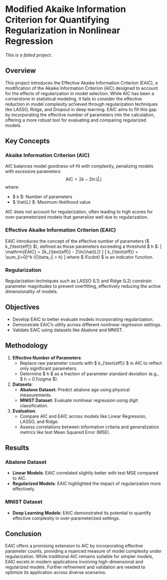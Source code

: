 # Modified Akaike Information Criterion for Quantifying Regularization in Nonlinear Regression
*This is a failed project.*


## Overview
This project introduces the Effective Akaike Information Criterion (EAIC), a modification of the Akaike Information Criterion (AIC) designed to account for the effects of regularization in model selection. While AIC has been a cornerstone in statistical modeling, it fails to consider the effective reduction in model complexity achieved through regularization techniques like LASSO, Ridge, and Dropout in deep learning. EAIC aims to fill this gap by incorporating the effective number of parameters into the calculation, offering a more robust tool for evaluating and comparing regularized models.

## Key Concepts

### Akaike Information Criterion (AIC)
AIC balances model goodness-of-fit with complexity, penalizing models with excessive parameters:
$$ \text{AIC} = 2k - 2\ln(\hat{L}) $$
where:
- $  k $: Number of parameters
- $  \hat{L} $: Maximum likelihood value

AIC does not account for regularization, often leading to high scores for over-parameterized models that generalize well due to regularization.

### Effective Akaike Information Criterion (EAIC)
EAIC introduces the concept of the effective number of parameters ($  k_{\text{eff}} $), defined as those parameters exceeding a threshold $  h $:
\[ \mathrm{EAIC} = 2k_{\text{eff}} - 2\ln(\hat{L}) \]
\[ k_{\text{eff}} = \sum_{i=0}^k I(|\beta_i| > h) \]
where $  I(\cdot) $ is an indicator function.

### Regularization
Regularization techniques such as LASSO (L1) and Ridge (L2) constrain parameter magnitudes to prevent overfitting, effectively reducing the active dimensionality of models.

## Objectives
- Develop EAIC to better evaluate models incorporating regularization.
- Demonstrate EAIC’s utility across different nonlinear regression settings.
- Validate EAIC using datasets like Abalone and MNIST.

## Methodology
1. **Effective Number of Parameters**:
   - Replace raw parameter counts with $  k_{\text{eff}} $ in AIC to reflect only significant parameters.
   - Determine $  h $ as a fraction of parameter standard deviation (e.g., $  h = 0.1\sigma $).
2. **Datasets**:
   - **Abalone Dataset**: Predict abalone age using physical measurements.
   - **MNIST Dataset**: Evaluate nonlinear regression using digit classification.
3. **Evaluation**:
   - Compare AIC and EAIC across models like Linear Regression, LASSO, and Ridge.
   - Assess correlations between information criteria and generalization metrics like test Mean Squared Error (MSE).

## Results
### Abalone Dataset
- **Linear Models**: EAIC correlated slightly better with test MSE compared to AIC.
- **Regularized Models**: EAIC highlighted the impact of regularization more effectively.

### MNIST Dataset
- **Deep Learning Models**: EAIC demonstrated its potential to quantify effective complexity in over-parameterized settings.

## Conclusion
EAIC offers a promising extension to AIC by incorporating effective parameter counts, providing a nuanced measure of model complexity under regularization. While traditional AIC remains suitable for simpler models, EAIC excels in modern applications involving high-dimensional and regularized models. Further refinement and validation are needed to optimize its application across diverse scenarios.

